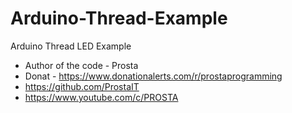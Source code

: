 # Arduino-Thread-Example
Arduino Thread LED Example
* Author of the code - Prosta
 * Donat - https://www.donationalerts.com/r/prostaprogramming
 * https://github.com/ProstaIT
 * https://www.youtube.com/c/PROSTA
